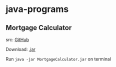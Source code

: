 # java-programs

## Mortgage Calculator

src: [GitHub](https://github.com/derekl-beep/java-programs/tree/master/MortgageCalculator/src/com/derek)

Download: [.jar](https://github.com/derekl-beep/java-programs/raw/master/MortgageCalculator/out/artifacts/MortgageCalculator_jar/MortgageCalculator.jar)

Run `java -jar MortgageCalculator.jar` on terminal
